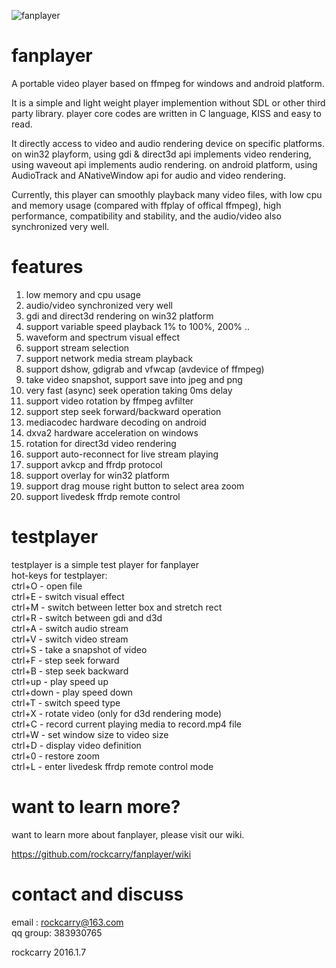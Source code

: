 ![fanplayer](logo/fanplayer.png)

fanplayer
=========

A portable video player based on ffmpeg for windows and android platform.

It is a simple and light weight player implemention without SDL or other third party library. player core codes are written in C language, KISS and easy to read.

It directly access to video and audio rendering device on specific platforms. on win32 playform, using gdi & direct3d api implements video rendering, using waveout api implements audio rendering. on android platform, using AudioTrack and ANativeWindow api for audio and video rendering.

Currently, this player can smoothly playback many video files, with low cpu and memory usage (compared with ffplay of offical ffmpeg), high performance, compatibility and stability, and the audio/video also synchronized very well.


features
========
1.  low memory and cpu usage
2.  audio/video synchronized very well
3.  gdi and direct3d rendering on win32 platform
4.  support variable speed playback 1% to 100%, 200% ..
5.  waveform and spectrum visual effect
6.  support stream selection
7.  support network media stream playback
8.  support dshow, gdigrab and vfwcap (avdevice of ffmpeg)
9.  take video snapshot, support save into jpeg and png
10. very fast (async) seek operation taking 0ms delay
11. support video rotation by ffmpeg avfilter
12. support step seek forward/backward operation
13. mediacodec hardware decoding on android
14. dxva2 hardware acceleration on windows
15. rotation for direct3d video rendering
16. support auto-reconnect for live stream playing
17. support avkcp and ffrdp protocol
18. support overlay for win32 platform
19. support drag mouse right button to select area zoom
20. support livedesk ffrdp remote control


testplayer
==========
testplayer is a simple test player for fanplayer  
hot-keys for testplayer:  
ctrl+O    - open file  
ctrl+E    - switch visual effect  
ctrl+M    - switch between letter box and stretch rect  
ctrl+R    - switch between gdi and d3d  
ctrl+A    - switch audio stream  
ctrl+V    - switch video stream  
ctrl+S    - take a snapshot of video  
ctrl+F    - step seek forward  
ctrl+B    - step seek backward  
ctrl+up   - play speed up  
ctrl+down - play speed down  
ctrl+T    - switch speed type  
ctrl+X    - rotate video (only for d3d rendering mode)  
ctrl+C    - record current playing media to record.mp4 file  
ctrl+W    - set window size to video size  
ctrl+D    - display video definition  
ctrl+0    - restore zoom  
ctrl+L    - enter livedesk ffrdp remote control mode  


want to learn more?
==================
want to learn more about fanplayer, please visit our wiki.

https://github.com/rockcarry/fanplayer/wiki


contact and discuss
===================
email   : rockcarry@163.com  
qq group: 383930765  



rockcarry
2016.1.7

